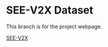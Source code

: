# SEE-V2X Dataset

This branch is for the project webpage.

[SEE-V2X](https://morrishohoho.github.io/projects/seev2x/)